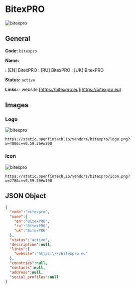 
# BitexPRO 
![bitexpro](https://static.openfintech.io/vendors/bitexpro/logo.png?w=400&c=v0.59.26#w200)  

## General 
 
**Code:** `bitexpro` 
 
**Name:** 
 
:	[EN] BitexPRO 
:	[RU] BitexPRO 
:	[UK] BitexPRO 
 
**Status:** `active` 
 
**Links:** 
: website [https://bitexpro.eu](https://bitexpro.eu) 
 

## Images 

### Logo 
 
![bitexpro](https://static.openfintech.io/vendors/bitexpro/logo.png?w=400&c=v0.59.26#w200)  

```
https://static.openfintech.io/vendors/bitexpro/logo.png?w=400&c=v0.59.26#w200
```  

### Icon 
 
![bitexpro](https://static.openfintech.io/vendors/bitexpro/icon.png?w=278&c=v0.59.26#w100)  

```
https://static.openfintech.io/vendors/bitexpro/icon.png?w=278&c=v0.59.26#w100
```  

## JSON Object 

```json
{
  "code":"bitexpro",
  "name":{
    "en":"BitexPRO",
    "ru":"BitexPRO",
    "uk":"BitexPRO"
  },
  "status":"active",
  "description":null,
  "links":{
    "website":"https:\/\/bitexpro.eu"
  },
  "countries":null,
  "contacts":null,
  "address":null,
  "social_profiles":null
}
```  
